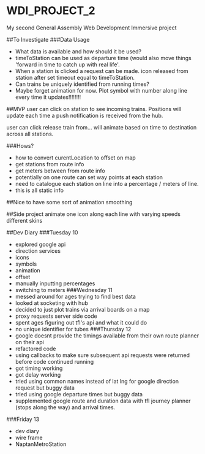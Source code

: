 # WDI_PROJECT_2
My second General Assembly Web Development Immersive project


##To Investigate
###Data Usage
- What data is available and how should it be used?
- timeToStation can be used as departure time (would also move things 'forward in time to catch up with real life'.
- When a station is clicked a request can be made.  icon released from station after set timeout equal to timeToStation.
- Can trains be uniquely identified from running times?
- Maybe forget animation for now.  Plot symbol with number along line every time it updates!!!!!!!!

##MVP
user can click on station to see incoming trains.  Positions will update each time a push notification is received from the hub.

user can click release train from...
will animate based on time to destination across all stations.

###Hows?
- how to convert curentLocation to offset on map
- get stations from route info
- get meters between from route info
- potentially on one route can set way points at each station 
- need to catalogue each station on line into a percentage / meters of line.
- this is all static info

##Nice to have
some sort of animation smoothing

##Side project
animate one icon along each line with varying speeds
different skins

##Dev Diary
###Tuesday 10
- explored google api
- direction services
- icons
- symbols
- animation
- offset
- manually inputting percentages
- switching to meters
###Wednesday 11
- messed around for ages trying to find best data
- looked at socketing with hub
- decided to just plot trains via arrival boards on a map
- proxy requests server side code
- spent ages figuring out tfl's api and what it could do 
- no unique identifier for tubes
###Thursday 12
- google doesnt provide the timings available from their own route planner on their api
- refactored code
- using callbacks to make sure subsequent api requests were returned before code continued running
- got timing working
- got delay working
- tried using common names instead of lat lng for google direction request but buggy data
- tried using google departure times but buggy data
- supplemented google route and duration data with tfl journey planner (stops along the way) and arrival times.

###Friday 13
- dev diary
- wire frame
- NaptanMetroStation